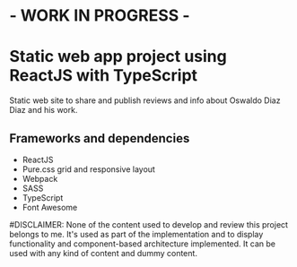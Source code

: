 # - WORK IN PROGRESS -

# Static web app project using ReactJS with TypeScript 

Static web site to share and publish reviews and info about Oswaldo Diaz Diaz and his work.

## Frameworks and dependencies

- ReactJS
- Pure.css grid and responsive layout
- Webpack
- SASS
- TypeScript
- Font Awesome

#DISCLAIMER: None of the content used to develop and review this project belongs to me. It's used as part of the implementation and to display functionality and component-based architecture implemented. It can be used with any kind of content and dummy content.

